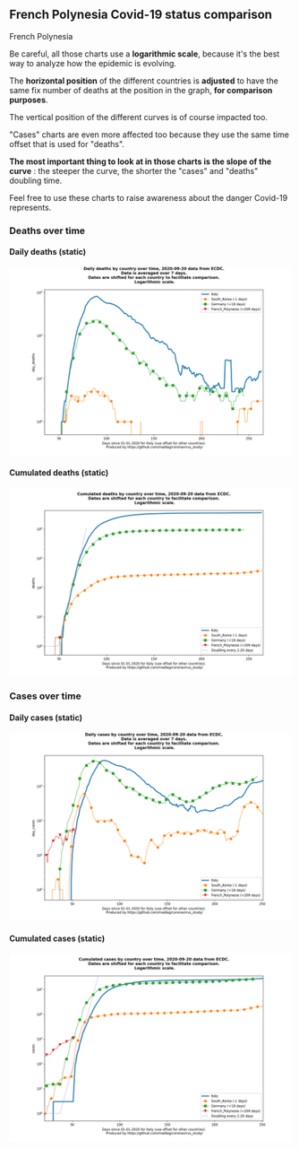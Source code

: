 ## French Polynesia Covid-19 status comparison 

French Polynesia



Be careful, all those charts use a **logarithmic scale**, because it's the best way to analyze how the epidemic is evolving.
 
The **horizontal position** of the different countries is **adjusted** to have the same fix number of deaths at the position in the graph, **for comparison purposes**.

The vertical position of the different curves is of course impacted too.

"Cases" charts are even more affected too because they use the same time offset that is used for "deaths".

**The most important thing to look at in those charts is the slope of the curve** : the steeper the curve, the shorter the "cases" and "deaths" doubling time.

Feel free to use these charts to raise awareness about the danger Covid-19 represents. 


 
### Deaths over time
 
#### Daily deaths (static)
![French Polynesia covid-19 daily deaths static chart](https://raw.githubusercontent.com/madlag/coronavirus_study/master/notebooks/graphs/2020-09-20/countries/French_Polynesia/2020-09-20_French_Polynesia_day_deaths.png "French Polynesia covid-19 day_deaths static chart")   
 
#### Cumulated deaths (static)
![French Polynesia covid-19 cumulated deaths static chart](https://raw.githubusercontent.com/madlag/coronavirus_study/master/notebooks/graphs/2020-09-20/countries/French_Polynesia/2020-09-20_French_Polynesia_deaths.png "French Polynesia covid-19 deaths static chart")   

 
### Cases over time
 
#### Daily cases (static)
![French Polynesia covid-19 daily cases static chart](https://raw.githubusercontent.com/madlag/coronavirus_study/master/notebooks/graphs/2020-09-20/countries/French_Polynesia/2020-09-20_French_Polynesia_day_cases.png "French Polynesia covid-19 day_cases static chart")   
 
#### Cumulated cases (static)
![French Polynesia covid-19 cumulated cases static chart](https://raw.githubusercontent.com/madlag/coronavirus_study/master/notebooks/graphs/2020-09-20/countries/French_Polynesia/2020-09-20_French_Polynesia_cases.png "French Polynesia covid-19 cases static chart")   

